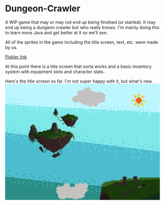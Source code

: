 # Dungeon-Crawler
A WIP game that may or may not end up being finished (or started). It may end up being a dungeon crawler but who really knows.
I'm mainly doing this to learn more Java and get better at it so we'll see. 

All of the sprites in the game including the title screen, text, etc. were made by us. 

[Piskler link](https://www.piskelapp.com/user/5364213177384960)

At this point there is a title screen that sorta works and a basic inventory system with equipment slots and character stats.

Here's the title screen so far. I'm not super happy with it, but what's new. ![title](https://raw.githubusercontent.com/Jack5225x/Dungeon-Crawler/master/Sprites/TitleScreen/NewTitleScreenBackground.gif)
